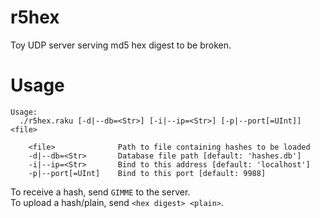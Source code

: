 # r5hex

Toy UDP server serving md5 hex digest to be broken.

# Usage

```
Usage:
  ./r5hex.raku [-d|--db=<Str>] [-i|--ip=<Str>] [-p|--port[=UInt]] <file>
                                                                                             
    <file>              Path to file containing hashes to be loaded
    -d|--db=<Str>       Database file path [default: 'hashes.db']
    -i|--ip=<Str>       Bind to this address [default: 'localhost']
    -p|--port[=UInt]    Bind to this port [default: 9988]
```

To receive a hash, send `GIMME` to the server.  
To upload a hash/plain, send `<hex digest> <plain>`.  
